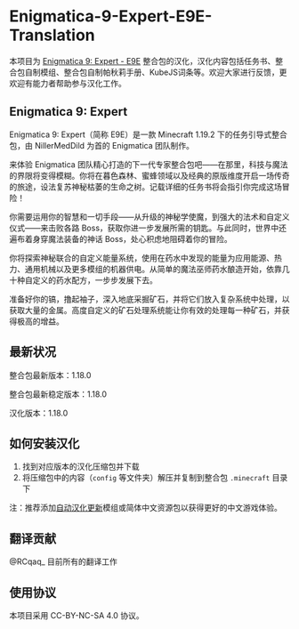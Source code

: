 # Enigmatica-9-Expert-E9E-Translation

本项目为 [Enigmatica 9: Expert - E9E](https://www.curseforge.com/minecraft/modpacks/enigmatica9expert) 整合包的汉化，汉化内容包括任务书、整合包自制模组、整合包自制帕秋莉手册、KubeJS词条等。欢迎大家进行反馈，更欢迎有能力者帮助参与汉化工作。

## Enigmatica 9: Expert

Enigmatica 9: Expert（简称 E9E）是一款 Minecraft 1.19.2 下的任务引导式整合包，由 NillerMedDild 为首的 Enigmatica 团队制作。

来体验 Enigmatica 团队精心打造的下一代专家整合包吧——在那里，科技与魔法的界限将变得模糊。你将在暮色森林、蜜蜂领域以及经典的原版维度开启一场传奇的旅途，设法复苏神秘枯萎的生命之树。记载详细的任务书将会指引你完成这场冒险！

你需要运用你的智慧和一切手段——从升级的神秘学使魔，到强大的法术和自定义仪式——来击败各路 Boss，获取你进一步发展所需的钥匙。与此同时，世界中还遍布着身穿魔法装备的神话 Boss，处心积虑地阻碍着你的冒险。

你将探索神秘联合的自定义能量系统，使用在药水中发现的能量为应用能源、热力、通用机械以及更多模组的机器供电。从简单的魔法巫师药水酿造开始，依靠几十种自定义的药水配方，一步步发展下去。

准备好你的镐，撸起袖子，深入地底采掘矿石，并将它们放入复杂系统中处理，以获取大量的金属。高度自定义的矿石处理系统能让你有效的处理每一种矿石，并获得极高的增益。

## 最新状况

整合包最新版本：1.18.0

整合包最新稳定版本：1.18.0

汉化版本：1.18.0

## 如何安装汉化

1. 找到对应版本的汉化压缩包并下载
2. 将压缩包中的内容（`config` 等文件夹）解压并复制到整合包 `.minecraft` 目录下

注：推荐添加[自动汉化更新](https://www.curseforge.com/minecraft/mc-mods/i18nupdatemod)模组或简体中文资源包以获得更好的中文游戏体验。

## 翻译贡献

@RCqaq_ 目前所有的翻译工作

## 使用协议

本项目采用 CC-BY-NC-SA 4.0 协议。
